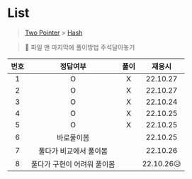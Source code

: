 # List

> [Two Pointer](../../../theory/twoPointer.md) > [Hash](../../../theory/hash.md)

> 📌 파일 맨 마지막에 풀이방법 주석달아놓기

| 번호 |          정답여부           | 풀이 |   재응시   |
| :--: | :-------------------------: | :--: | :--------: |
|  1   |              O              |  X   |  22.10.27  |
|  2   |              O              |  X   |  22.10.27  |
|  3   |              O              |  X   |  22.10.24  |
|  4   |              O              |  X   |  22.10.25  |
|  5   |              O              |  X   |  22.10.25  |
|  6   |         바로풀이봄          |      |  22.10.25  |
|  7   |   풀다가 비교에서 풀이봄    |      |  22.10.26  |
|  8   | 풀다가 구현이 어려워 풀이봄 |      | 22.10.26😥 |
